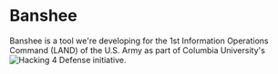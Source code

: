 # Banshee

Banshee is a tool we're developing for the 1st Information Operations Command (LAND) of the U.S. Army as part of Columbia University's ![Hacking 4 Defense](http://www.h4d.cs.columbia.edu) initiative.
